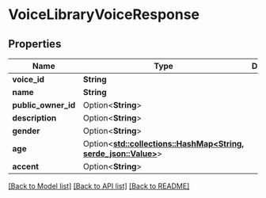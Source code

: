 # VoiceLibraryVoiceResponse

## Properties

Name | Type | Description | Notes
------------ | ------------- | ------------- | -------------
**voice_id** | **String** |  | 
**name** | **String** |  | 
**public_owner_id** | Option<**String**> |  | [optional]
**description** | Option<**String**> |  | [optional]
**gender** | Option<**String**> |  | [optional]
**age** | Option<[**std::collections::HashMap<String, serde_json::Value>**](serde_json::Value.md)> |  | [optional]
**accent** | Option<**String**> |  | [optional]

[[Back to Model list]](../README.md#documentation-for-models) [[Back to API list]](../README.md#documentation-for-api-endpoints) [[Back to README]](../README.md)


